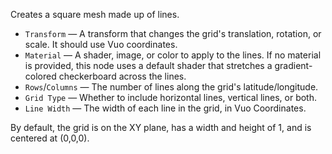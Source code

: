 Creates a square mesh made up of lines.

- `Transform` — A transform that changes the grid's translation, rotation, or scale. It should use Vuo coordinates.
- `Material` — A shader, image, or color to apply to the lines. If no material is provided, this node uses a default shader that stretches a gradient-colored checkerboard across the lines.
- `Rows`/`Columns` — The number of lines along the grid's latitude/longitude.
- `Grid Type` — Whether to include horizontal lines, vertical lines, or both.
- `Line Width` — The width of each line in the grid, in Vuo Coordinates.

By default, the grid is on the XY plane, has a width and height of 1, and is centered at (0,0,0).
